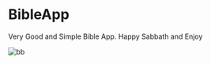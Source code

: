 # BibleApp
Very Good and Simple Bible App. Happy Sabbath and Enjoy

![bb](https://user-images.githubusercontent.com/52289151/159009294-00481b1b-608e-4c9e-96d6-888c0753f3ff.png)
